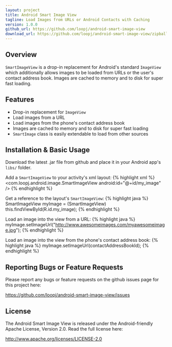```yaml
---
layout: project
title: Android Smart Image View
tagline: Load Images from URLs or Android Contacts with Caching
version: 1.0.0
github_url: https://github.com/loopj/android-smart-image-view
download_url: https://github.com/loopj/android-smart-image-view/zipball/android-smart-image-view-1.0.0.jar
---
```



Overview
--------
`SmartImageView` is a drop-in replacement for Android's standard `ImageView`
which additionally allows images to be loaded from URLs or the user's contact
address book. Images are cached to memory and to disk for super fast loading.


Features
--------
- Drop-in replacement for `ImageView`
- Load images from a URL
- Load images from the phone's contact address book
- Images are cached to memory and to disk for super fast loading
- `SmartImage` class is easily extendable to load from other sources


Installation & Basic Usage
--------------------------
Download the latest .jar file from github and place it in your Android app's
`libs/` folder.

Add a `SmartImageView` to your activity's xml layout:
{% highlight xml %}
<com.loopj.android.image.SmartImageView
    android:id="@+id/my_image" />
{% endhighlight %}

Get a reference to the layout's `SmartImageView`:
{% highlight java %}
SmartImageView myImage = (SmartImageView) this.findViewById(R.id.my_image);
{% endhighlight %}

Load an image into the view from a URL:
{% highlight java %}
myImage.setImageUrl("http://www.awesomeimages.com/myawesomeimage.jpg");
{% endhighlight %}

Load an image into the view from the phone's contact address book:
{% highlight java %}
myImage.setImageUrl(contactAddressBookId);
{% endhighlight %}


Reporting Bugs or Feature Requests
----------------------------------
Please report any bugs or feature requests on the github issues page for this
project here:

<https://github.com/loopj/android-smart-image-view/issues>


License
-------
The Android Smart Image View is released under the Android-friendly
Apache License, Version 2.0. Read the full license here:

<http://www.apache.org/licenses/LICENSE-2.0>
